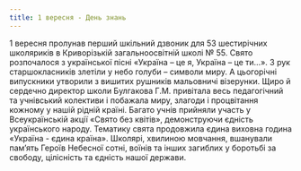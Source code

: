 ```yaml
---
title: 1 вересня - День знань
---
```


1 вересня пролунав перший шкільний дзвоник для 53 шестирічних школяриків в Криворізькій загальноосвітній школі № 55. Свято розпочалося з української пісні «Україна – це я, Україна – це ти…». З рук старшокласників злетіли у небо голуби – символи миру. А цьогорічні випускники утворили з вишитих рушників мальовничі візерунки. Щиро й сердечно директор школи Булгакова Г.М. привітала весь педагогічний та учнівський колективи і побажала миру, злагоди і процвітання кожному у нашій рідній країні. Багато учнів прийняли участь у Всеукраїнській акції «Свято без квітів», демонструючи єдність українського народу. Тематику свята продовжила єдина виховна година «Україна - єдина країна». Школярі, хвилиною мовчання, вшанували пам’ять Героїв Небесної сотні, воїнів та інших загиблих у боротьбі за свободу, цілісність та єдність нашої держави.

<slideshow id="72157646825932864"></slideshow>
